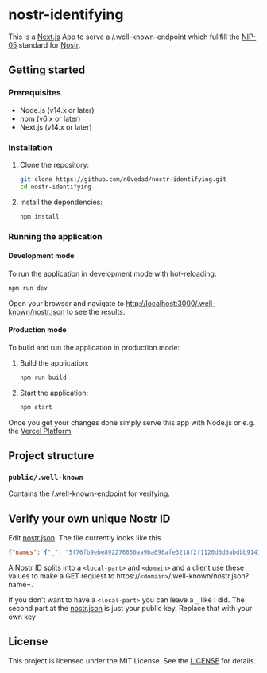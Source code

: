 # nostr-identifying

This is a [Next.js](https://nextjs.org/) App to serve a /.well-known-endpoint which fullfill the [NIP-05](https://github.com/nostr-protocol/nips/blob/master/05.md) standard for [Nostr](https://nostr.com/).

## Getting started

### Prerequisites

- Node.js (v14.x or later)
- npm (v6.x or later)
- Next.js (v14.x or later)

### Installation

1. Clone the repository:

   ```sh
   git clone https://github.com/n0vedad/nostr-identifying.git
   cd nostr-identifying
   ```

2. Install the dependencies:

   ```sh
   npm install
   ```

### Running the application

#### Development mode

To run the application in development mode with hot-reloading:

```sh
npm run dev
```

Open your browser and navigate to [http://localhost:3000/.well-known/nostr.json](http://localhost:3000/.well-known/nostr.json) to see the results.

#### Production mode

To build and run the application in production mode:

1. Build the application:

   ```sh
   npm run build
   ```

2. Start the application:

   ```sh
   npm start
   ```

Once you get your changes done simply serve this app with Node.js or e.g. the [Vercel Platform](https://vercel.com/new?utm_medium=default-template&filter=next.js&utm_source=create-next-app&utm_campaign=create-next-app-readme).

## Project structure

### `public/.well-known`

Contains the /.well-known-endpoint for verifying.

## Verify your own unique Nostr ID

Edit [nostr.json](/public/.well-known/nostr.json). The file currently looks like this

```json
{"names": {"_": "5f76fb9ebe892276650aa9ba696afe3218f2f1120d0d0abdbb9141a5e627a71e"}}
```

A Nostr ID splits into a `<local-part>` and `<domain>` and a client use these values to make a GET request to https://`<domain>`/.well-known/nostr.json?name=<local-part>. 

If you don't want to have a `<local-part>` you can leave a `_` like I did. The second part at the [nostr.json](/public/.well-known/nostr.json) is just your public key. 
Replace that with your own key

## License

This project is licensed under the MIT License. See the [LICENSE](/LICENSE) for details.
